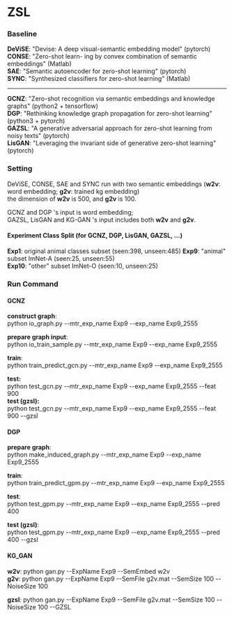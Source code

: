 # ZSL

### Baseline
**DeViSE**: "Devise: A deep visual-semantic embedding model" (pytorch)  
**CONSE**: "Zero-shot learn- ing by convex combination of semantic embeddings" (Matlab)  
**SAE**: "Semantic autoencoder for zero-shot learning" (pytorch)  
**SYNC**: "Synthesized classifiers for zero-shot learning" (Matlab)   
*********  
**GCNZ**: "Zero-shot recognition via semantic embeddings and knowledge graphs" (python2 + tensorflow)  
**DGP**: "Rethinking knowledge graph propagation for zero-shot learning" (python3 + pytorch)  
**GAZSL**: "A generative adversarial approach for zero-shot learning from noisy texts" (pytorch)  
**LisGAN**: "Leveraging the invariant side of generative zero-shot learning" (pytorch)  

### Setting
DeViSE, CONSE, SAE and SYNC run with two semantic embeddings (**w2v**: word embedding; **g2v**: trained kg embedding)  
the dimension of **w2v** is 500, and **g2v** is 100.  


GCNZ and DGP 's input is word embedding;  
GAZSL, LisGAN and KG-GAN 's input includes both **w2v** and **g2v**.  


#### Experiment Class Split (for GCNZ, DGP, LisGAN, GAZSL, ...)
**Exp1**: original animal classes subset (seen:398, unseen:485)
**Exp9**: "animal" subset ImNet-A (seen:25, unseen:55)  
**Exp10**: "other" subset ImNet-O (seen:10, unseen:25)


### Run Command

#### GCNZ

**construct graph**:  
python io_graph.py --mtr_exp_name Exp9 --exp_name Exp9_2555  

**prepare graph input**:  
python io_train_sample.py --mtr_exp_name Exp9 --exp_name Exp9_2555  

**train**:  
python train_predict_gcn.py --mtr_exp_name Exp9 --exp_name Exp9_2555  

**test:**  
python test_gcn.py --mtr_exp_name Exp9 --exp_name Exp9_2555 --feat 900  
**test (gzsl):**  
python test_gcn.py --mtr_exp_name Exp9 --exp_name Exp9_2555 --feat 900 --gzsl

#### DGP
**prepare graph**:  
python make_induced_graph.py --mtr_exp_name Exp9 --exp_name Exp9_2555

**train**:  
python train_predict_gpm.py --mtr_exp_name Exp9 --exp_name Exp9_2555  

**test**:  
python test_gpm.py --mtr_exp_name Exp9 --exp_name Exp9_2555 --pred 400  

**test (gzsl)**:  
python test_gpm.py --mtr_exp_name Exp9 --exp_name Exp9_2555 --pred 400 --gzsl


#### KG_GAN  
**w2v**: python gan.py --ExpName Exp9 --SemEmbed w2v  
**g2v**: python gan.py --ExpName Exp9 --SemFile g2v.mat --SemSize 100 --NoiseSize 100  

**gzsl**: python gan.py --ExpName Exp9 --SemFile g2v.mat --SemSize 100 --NoiseSize 100 --GZSL
